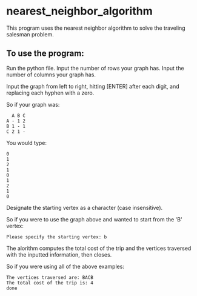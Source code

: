 # nearest_neighbor_algorithm
This program uses the nearest neighbor algorithm to solve the traveling salesman problem.

To use the program:
-------------------
Run the python file.
Input the number of rows your graph has.
Input the number of columns your graph has.

Input the graph from left to right, hitting [ENTER] after each digit, and replacing each hyphen with a zero.

So if your graph was:
```
  A B C
A - 1 2
B 1 - 1
C 2 1 -
```
You would type:
```
0
1
2
1
0
1
2
1
0
```
Designate the starting vertex as a character (case insensitive).

So if you were to use the graph above and wanted to start from the 'B' vertex:
```
Please specify the starting vertex: b
```
The alorithm computes the total cost of the trip and the vertices traversed with the inputted information, then closes.

So if you were using all of the above examples:
```
The vertices traversed are: BACB
The total cost of the trip is: 4
done
```
